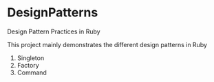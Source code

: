 DesignPatterns
==============

Design Pattern Practices in Ruby

This project mainly demonstrates the different design patterns in Ruby
1. Singleton
2. Factory
3. Command
